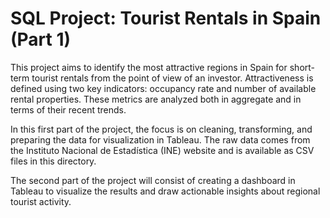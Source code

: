# SQL Project: Tourist Rentals in Spain (Part 1)

This project aims to identify the most attractive regions in Spain for short-term tourist rentals from the point of view of an investor. Attractiveness is defined using two key indicators: occupancy rate and number of available rental properties. These metrics are analyzed both in aggregate and in terms of their recent trends.

In this first part of the project, the focus is on cleaning, transforming, and preparing the data for visualization in Tableau. The raw data comes from the Instituto Nacional de Estadística (INE) website and is available as CSV files in this directory.

The second part of the project will consist of creating a dashboard in Tableau to visualize the results and draw actionable insights about regional tourist activity.
